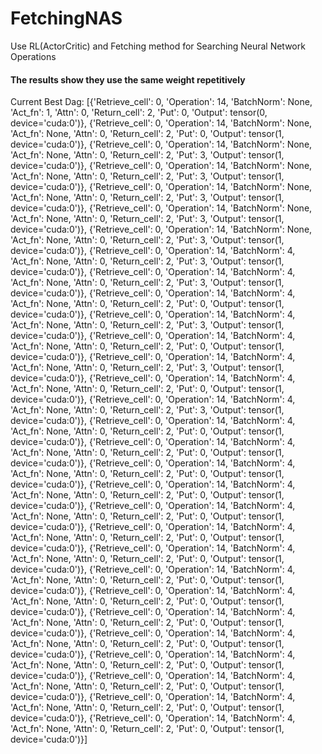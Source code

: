 # FetchingNAS
Use RL(ActorCritic) and Fetching method for Searching Neural Network Operations


#### The results show they use the same weight repetitively


Current Best Dag: [{'Retrieve_cell': 0, 'Operation': 14, 'BatchNorm': None, 'Act_fn': 1, 'Attn': 0, 'Return_cell': 2, 'Put': 0, 'Output': tensor(0, device='cuda:0')}, {'Retrieve_cell': 0, 'Operation': 14, 'BatchNorm': None, 'Act_fn': None, 'Attn': 0, 'Return_cell': 2, 'Put': 0, 'Output': tensor(1, device='cuda:0')}, {'Retrieve_cell': 0, 'Operation': 14, 'BatchNorm': None, 'Act_fn': None, 'Attn': 0, 'Return_cell': 2, 'Put': 3, 'Output': tensor(1, device='cuda:0')}, {'Retrieve_cell': 0, 'Operation': 14, 'BatchNorm': None, 'Act_fn': None, 'Attn': 0, 'Return_cell': 2, 'Put': 3, 'Output': tensor(1, device='cuda:0')}, {'Retrieve_cell': 0, 'Operation': 14, 'BatchNorm': None, 'Act_fn': None, 'Attn': 0, 'Return_cell': 2, 'Put': 3, 'Output': tensor(1, device='cuda:0')}, {'Retrieve_cell': 0, 'Operation': 14, 'BatchNorm': None, 'Act_fn': None, 'Attn': 0, 'Return_cell': 2, 'Put': 3, 'Output': tensor(1, device='cuda:0')}, {'Retrieve_cell': 0, 'Operation': 14, 'BatchNorm': None, 'Act_fn': None, 'Attn': 0, 'Return_cell': 2, 'Put': 3, 'Output': tensor(1, device='cuda:0')}, {'Retrieve_cell': 0, 'Operation': 14, 'BatchNorm': 4, 'Act_fn': None, 'Attn': 0, 'Return_cell': 2, 'Put': 3, 'Output': tensor(1, device='cuda:0')}, {'Retrieve_cell': 0, 'Operation': 14, 'BatchNorm': 4, 'Act_fn': None, 'Attn': 0, 'Return_cell': 2, 'Put': 3, 'Output': tensor(1, device='cuda:0')}, {'Retrieve_cell': 0, 'Operation': 14, 'BatchNorm': 4, 'Act_fn': None, 'Attn': 0, 'Return_cell': 2, 'Put': 0, 'Output': tensor(1, device='cuda:0')}, {'Retrieve_cell': 0, 'Operation': 14, 'BatchNorm': 4, 'Act_fn': None, 'Attn': 0, 'Return_cell': 2, 'Put': 3, 'Output': tensor(1, device='cuda:0')}, {'Retrieve_cell': 0, 'Operation': 14, 'BatchNorm': 4, 'Act_fn': None, 'Attn': 0, 'Return_cell': 2, 'Put': 0, 'Output': tensor(1, device='cuda:0')}, {'Retrieve_cell': 0, 'Operation': 14, 'BatchNorm': 4, 'Act_fn': None, 'Attn': 0, 'Return_cell': 2, 'Put': 3, 'Output': tensor(1, device='cuda:0')}, {'Retrieve_cell': 0, 'Operation': 14, 'BatchNorm': 4, 'Act_fn': None, 'Attn': 0, 'Return_cell': 2, 'Put': 0, 'Output': tensor(1, device='cuda:0')}, {'Retrieve_cell': 0, 'Operation': 14, 'BatchNorm': 4, 'Act_fn': None, 'Attn': 0, 'Return_cell': 2, 'Put': 3, 'Output': tensor(1, device='cuda:0')}, {'Retrieve_cell': 0, 'Operation': 14, 'BatchNorm': 4, 'Act_fn': None, 'Attn': 0, 'Return_cell': 2, 'Put': 0, 'Output': tensor(1, device='cuda:0')}, {'Retrieve_cell': 0, 'Operation': 14, 'BatchNorm': 4, 'Act_fn': None, 'Attn': 0, 'Return_cell': 2, 'Put': 0, 'Output': tensor(1, device='cuda:0')}, {'Retrieve_cell': 0, 'Operation': 14, 'BatchNorm': 4, 'Act_fn': None, 'Attn': 0, 'Return_cell': 2, 'Put': 0, 'Output': tensor(1, device='cuda:0')}, {'Retrieve_cell': 0, 'Operation': 14, 'BatchNorm': 4, 'Act_fn': None, 'Attn': 0, 'Return_cell': 2, 'Put': 0, 'Output': tensor(1, device='cuda:0')}, {'Retrieve_cell': 0, 'Operation': 14, 'BatchNorm': 4, 'Act_fn': None, 'Attn': 0, 'Return_cell': 2, 'Put': 0, 'Output': tensor(1, device='cuda:0')}, {'Retrieve_cell': 0, 'Operation': 14, 'BatchNorm': 4, 'Act_fn': None, 'Attn': 0, 'Return_cell': 2, 'Put': 0, 'Output': tensor(1, device='cuda:0')}, {'Retrieve_cell': 0, 'Operation': 14, 'BatchNorm': 4, 'Act_fn': None, 'Attn': 0, 'Return_cell': 2, 'Put': 0, 'Output': tensor(1, device='cuda:0')}, {'Retrieve_cell': 0, 'Operation': 14, 'BatchNorm': 4, 'Act_fn': None, 'Attn': 0, 'Return_cell': 2, 'Put': 0, 'Output': tensor(1, device='cuda:0')}, {'Retrieve_cell': 0, 'Operation': 14, 'BatchNorm': 4, 'Act_fn': None, 'Attn': 0, 'Return_cell': 2, 'Put': 0, 'Output': tensor(1, device='cuda:0')}, {'Retrieve_cell': 0, 'Operation': 14, 'BatchNorm': 4, 'Act_fn': None, 'Attn': 0, 'Return_cell': 2, 'Put': 0, 'Output': tensor(1, device='cuda:0')}, {'Retrieve_cell': 0, 'Operation': 14, 'BatchNorm': 4, 'Act_fn': None, 'Attn': 0, 'Return_cell': 2, 'Put': 0, 'Output': tensor(1, device='cuda:0')}, {'Retrieve_cell': 0, 'Operation': 14, 'BatchNorm': 4, 'Act_fn': None, 'Attn': 0, 'Return_cell': 2, 'Put': 0, 'Output': tensor(1, device='cuda:0')}, {'Retrieve_cell': 0, 'Operation': 14, 'BatchNorm': 4, 'Act_fn': None, 'Attn': 0, 'Return_cell': 2, 'Put': 0, 'Output': tensor(1, device='cuda:0')}, {'Retrieve_cell': 0, 'Operation': 14, 'BatchNorm': 4, 'Act_fn': None, 'Attn': 0, 'Return_cell': 2, 'Put': 0, 'Output': tensor(1, device='cuda:0')}, {'Retrieve_cell': 0, 'Operation': 14, 'BatchNorm': 4, 'Act_fn': None, 'Attn': 0, 'Return_cell': 2, 'Put': 0, 'Output': tensor(1, device='cuda:0')}]
